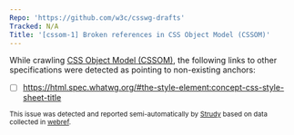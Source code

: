 ```yaml
---
Repo: 'https://github.com/w3c/csswg-drafts'
Tracked: N/A
Title: '[cssom-1] Broken references in CSS Object Model (CSSOM)'
---
```


While crawling [CSS Object Model (CSSOM)](https://drafts.csswg.org/cssom-1/), the following links to other specifications were detected as pointing to non-existing anchors:
* [ ] https://html.spec.whatwg.org/#the-style-element:concept-css-style-sheet-title

<sub>This issue was detected and reported semi-automatically by [Strudy](https://github.com/w3c/strudy/) based on data collected in [webref](https://github.com/w3c/webref/).</sub>
